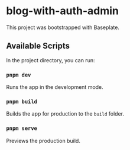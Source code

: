 # blog-with-auth-admin

This project was bootstrapped with Baseplate.

## Available Scripts

In the project directory, you can run:

### `pnpm dev`

Runs the app in the development mode.

### `pnpm build`

Builds the app for production to the `build` folder.

### `pnpm serve`

Previews the production build.
